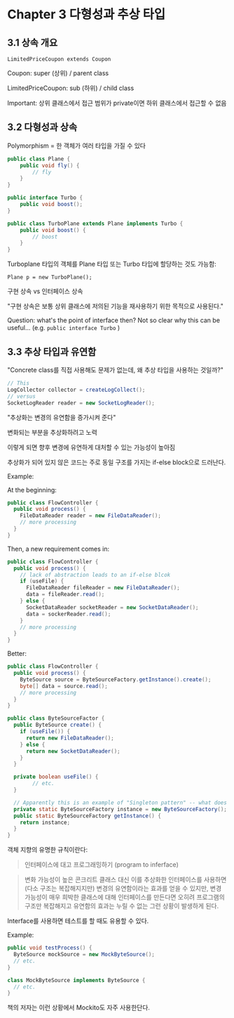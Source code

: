 # Chapter 3  다형성과 추상 타입



## 3.1  상속 개요

`LimitedPriceCoupon extends Coupon`

Coupon: super (상위) / parent class

LimitedPriceCoupon: sub (하위) / child class



Important: 상위 클래스에서 접근 범위가 private이면 하위 클래스에서 접근할 수 없음



## 3.2  다형성과 상속

Polymorphism = 한 객체가 여러 타입을 가질 수 있다

```java
public class Plane {
    public void fly() {
        // fly
    }
}

public interface Turbo {
    public void boost();
}

public class TurboPlane extends Plane implements Turbo {
    public void boost() {
        // boost
    }
}
```

Turboplane 타입의 객체를 Plane 타입 또는 Turbo 타입에 할당하는 것도 가능함:

```
Plane p = new TurboPlane();
```



구현 상속 vs 인터페이스 상속

"구현 상속은 보통 상위 클래스에 저의된 기능을 재사용하기 위한 목적으로 사용된다."



Question: what's the point of interface then? Not so clear why this can be useful... (e.g. `public interface Turbo` )



## 3.3  추상 타입과 유연함

"Concrete class를 직접 사용해도 문제가 없는데, 왜 추상 타입을 사용하는 것일까?"

```java
// This
LogCollector collector = createLogCollect();
// versus
SocketLogReader reader = new SocketLogReader();
```



"추상화는 변경의 유연함을 증가시켜 준다"



변화되는 부분을 추상화하려고 노력

이렇게 되면 향후 변경에 유연하게 대처할 수 있는 가능성이 높아짐



추상화가 되어 있지 않은 코드는 주로 동일 구조를 가지는 if-else block으로 드러난다.

Example:

At the beginning:

```java
public class FlowController {
  public void process() {
    FileDataReader reader = new FileDataReader();
    // more processing
  }
}
```

Then, a new requirement comes in:

```java
public class FlowController {
  public void process() {
    // lack of abstraction leads to an if-else blcok
    if (useFile) {
      FileDataReader fileReader = new FileDataReader();
      data = fileReader.read();
    } else {
      SocketDataReader socketReader = new SocketDataReader();
      data = sockerReader.read();
    }
    // more processing
  }
}
```

Better:

```java
public class FlowController {
  public void process() {
    ByteSource source = ByteSourceFactory.getInstance().create();
    byte[] data = source.read();
    // more processing
  }
}

public class ByteSourceFactor {
  public ByteSource create() {
    if (useFile()) {
      return new FileDataReader();
    } else {
      return new SocketDataReader();
    }
  }

  private boolean useFile() {
		// etc.
  }

  // Apparently this is an example of "Singleton pattern" -- what does this mean?
  private static ByteSourceFactory instance = new ByteSourceFactory();
  public static ByteSourceFactory getInstance() {
    return instance;
  }
}
```



객체 지향의 유명한 규칙이란다:

> 인터페이스에 대고 프로그래밍하기 (program to inferface)



> 변화 가능성이 높은 콘크리트 클래스 대신 이를 추상화한 인터페이스를 사용하면 (다소 구조는 복잡해지지만) 변경의 유연함이라는 효과를 얻을 수 있지만, 변경 가능성이 매우 희박한 클래스에 대해 인터페이스를 만든다면 오히려 프로그램의 구조만 복잡해지고 유연함의 효과는 누릴 수 없는 그런 상황이 발생하게 된다.



Interface를 사용하면 테스트를 할 때도 유용할 수 있다.

Example:

```java
public void testProcess() {
  ByteSource mockSource = new MockByteSource();
  // etc.
}

class MockByteSource implements ByteSource {
  // etc.
}
```

책의 저자는 이런 상황에서 Mockito도 자주 사용한단다.

